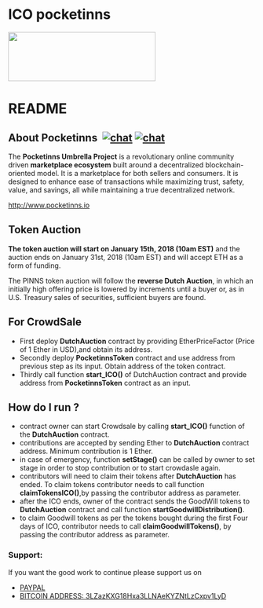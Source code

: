 ﻿# ICO pocketinns #

<img src="https://pocketinns.io/img/logo.png" width="300" height="100"/>


# README #
## About Pocketinns  [![chat](https://img.shields.io/badge/chat%20on-slack-green.svg)](https://pocketinns.slack.com/)   [![chat](https://img.shields.io/badge/chat%20on-telegram-green.svg)](https://t.me/joinchat/GVaQ5BLi7lQNz4zHUYCIfQ)



The **Pocketinns Umbrella Project** is a revolutionary online community driven **marketplace ecosystem** built around a decentralized blockchain-oriented model. It is a marketplace for both sellers and consumers. It is designed to enhance ease of transactions while maximizing trust, safety, value, and savings, all while maintaining a true decentralized network.

http://www.pocketinns.io



## Token Auction
**The token auction will start on January 15th, 2018 (10am EST)** and the auction ends on January 31st, 2018 (10am EST) and will accept ETH as a form of funding.

The PINNS token auction will follow the **reverse Dutch Auction**, in which an initially high offering price is lowered by increments until a buyer or, as in U.S. Treasury sales of securities, sufficient buyers are found.
## For CrowdSale
* First deploy **DutchAuction** contract by providing EtherPriceFactor (Price of 1 Ether in USD),and obtain its address.
* Secondly deploy **PocketinnsToken** contract and use address from previous step as its input. Obtain address of the token contract.
* Thirdly call function **start_ICO()** of DutchAuction contract and provide address from **PocketinnsToken** contract as an input.
## How do I run ? 
* contract owner can start Crowdsale by calling **start_ICO()** function of the **DutchAuction** contract.
* contributions are accepted by sending Ether to **DutchAuction** contract address. Minimum contribution is 1 Ether.
* in case of emergency, function **setStage()** can be called by owner to set stage in order to stop contribution or to start crowdasle again.
* contributors will need to claim their tokens after **DutchAuction** has ended. To claim tokens contributor needs to call function **claimTokensICO()**,by passing the contributor address as parameter.
* after the ICO ends, owner of the contract sends the GoodWill tokens to **DutchAuction** contract and call function **startGoodwillDistribution()**.
* to claim Goodwill tokens as per the tokens bought during the first Four days of ICO, contributor needs to call **claimGoodwillTokens()**, by passing the contributor address as parameter. 

### Support:

If you want the good work to continue please support us on

* [PAYPAL](https://www.paypal.me/ishandutta2007)
* [BITCOIN ADDRESS: 3LZazKXG18Hxa3LLNAeKYZNtLzCxpv1LyD](https://www.coinbase.com/join/5a8e4a045b02c403bc3a9c0c)

